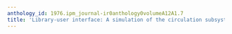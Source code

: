```yaml
---
anthology_id: 1976.ipm_journal-ir0anthology0volumeA12A1.7
title: 'Library-user interface: A simulation of the circulation subsystem'
---
```

